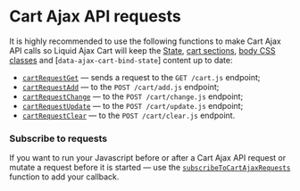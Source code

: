# Cart Ajax API requests

It is highly recommended to use the following functions to make Cart Ajax API calls so Liquid Ajax Cart will keep the [State](/reference/state/), [cart sections](/reference/sections/), [body CSS classes](/reference/body-css-classes) and [`data-ajax-cart-bind-state`] content up to date:

* [`cartRequestGet`](/reference/cartRequestGet/) — sends a request to the `GET /cart.js` endpoint;
* [`cartRequestAdd`](/reference/cartRequestAdd/) — to the `POST /cart/add.js` endpoint;
* [`cartRequestChange`](/reference/cartRequestChange/) — to the `POST /cart/change.js` endpoint;
* [`cartRequestUpdate`](/reference/cartRequestUpdate/) — to the `POST /cart/update.js` endpoint;
* [`cartRequestClear`](/reference/cartRequestClear/) — to the `POST /cart/clear.js` endpoint.

### Subscribe to requests

If you want to run your Javascript before or after a Cart Ajax API request or mutate a request before it is started — use the [`subscribeToCartAjaxRequests`](/reference/subscribeToCartAjaxRequests/) function to add your callback.